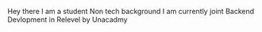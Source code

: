 Hey there I am a student Non tech background
I am currently joint Backend Devlopment in Relevel by Unacadmy
